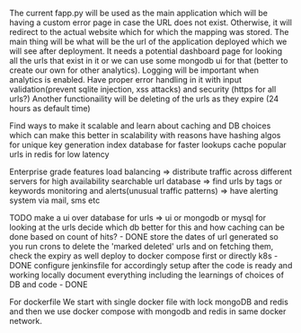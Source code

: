 The current fapp.py will be used as the main application which will be having a custom error page in case the URL does not exist. Otherwise, it will redirect to the actual website which for which the mapping was stored.
The main thing will be what will be the url of the application deployed which we will see after deployment.
It needs a potential dashboard page for looking all the urls that exist in it or we can use some mongodb ui for that (better to create our own for other analytics). Logging will be important when analytics is enabled.
Have proper error handling in it with input validation(prevent sqlite injection, xss attacks) and security (https for all urls?)
Another functionaility will be deleting of the urls as they expire (24 hours as default time)

Find ways to make it scalable and learn about caching and DB choices which can make this better in scalability with reasons
have hashing algos for unique key generation
index database for faster lookups
cache popular urls in redis for low latency

Enterprise grade features
load balancing => distribute traffic across different servers for high availability
searchable url database => find urls by tags or keywords
monitoring and alerts(unusual traffic patterns) => have alerting system via mail, sms etc

TODO
make a ui over database for urls => ui or mongodb or mysql for looking at the urls
decide which db better for this and how caching can be done based on count of hits? - DONE
store the dates of url generated so you run crons to delete the 'marked deleted' urls and on fetching them, check the expiry as well
deploy to docker compose first or directly k8s - DONE
configure jenkinsfile for accordingly setup after the code is ready and working locally
document everything including the learnings of choices of DB and code - DONE

For dockerfile
We start with single docker file with lock mongoDB and redis and then we use docker compose with mongodb and redis in same docker network.
